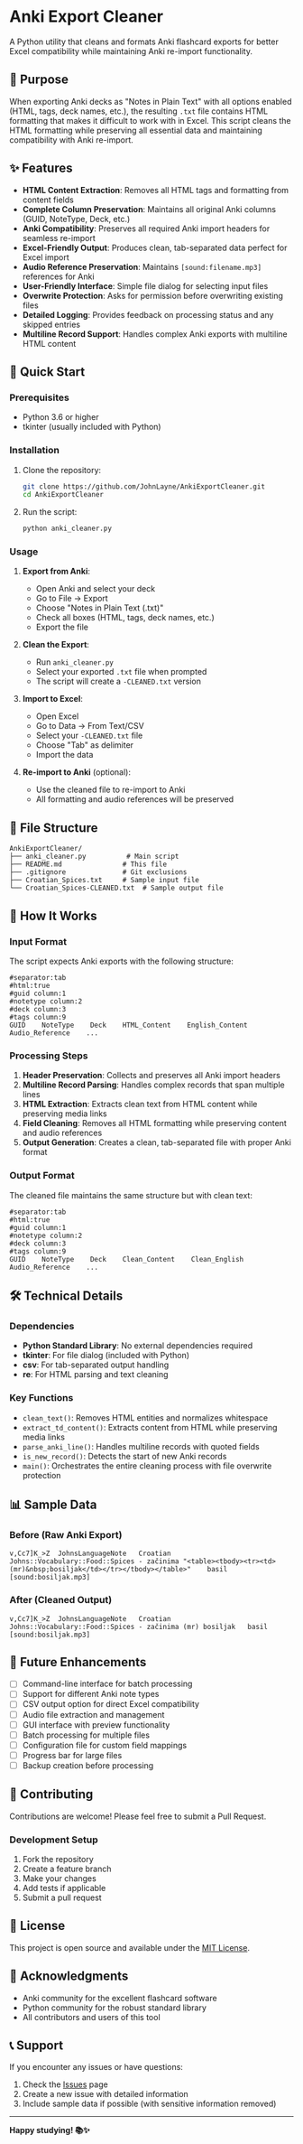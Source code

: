 # Anki Export Cleaner

A Python utility that cleans and formats Anki flashcard exports for better Excel compatibility while maintaining Anki re-import functionality.

## 🎯 Purpose

When exporting Anki decks as "Notes in Plain Text" with all options enabled (HTML, tags, deck names, etc.), the resulting `.txt` file contains HTML formatting that makes it difficult to work with in Excel. This script cleans the HTML formatting while preserving all essential data and maintaining compatibility with Anki re-import.

## ✨ Features

- **HTML Content Extraction**: Removes all HTML tags and formatting from content fields
- **Complete Column Preservation**: Maintains all original Anki columns (GUID, NoteType, Deck, etc.)
- **Anki Compatibility**: Preserves all required Anki import headers for seamless re-import
- **Excel-Friendly Output**: Produces clean, tab-separated data perfect for Excel import
- **Audio Reference Preservation**: Maintains `[sound:filename.mp3]` references for Anki
- **User-Friendly Interface**: Simple file dialog for selecting input files
- **Overwrite Protection**: Asks for permission before overwriting existing files
- **Detailed Logging**: Provides feedback on processing status and any skipped entries
- **Multiline Record Support**: Handles complex Anki exports with multiline HTML content

## 🚀 Quick Start

### Prerequisites

- Python 3.6 or higher
- tkinter (usually included with Python)

### Installation

1. Clone the repository:
   ```bash
   git clone https://github.com/JohnLayne/AnkiExportCleaner.git
   cd AnkiExportCleaner
   ```

2. Run the script:
   ```bash
   python anki_cleaner.py
   ```

### Usage

1. **Export from Anki**:
   - Open Anki and select your deck
   - Go to File → Export
   - Choose "Notes in Plain Text (.txt)"
   - Check all boxes (HTML, tags, deck names, etc.)
   - Export the file

2. **Clean the Export**:
   - Run `anki_cleaner.py`
   - Select your exported `.txt` file when prompted
   - The script will create a `-CLEANED.txt` version

3. **Import to Excel**:
   - Open Excel
   - Go to Data → From Text/CSV
   - Select your `-CLEANED.txt` file
   - Choose "Tab" as delimiter
   - Import the data

4. **Re-import to Anki** (optional):
   - Use the cleaned file to re-import to Anki
   - All formatting and audio references will be preserved

## 📁 File Structure

```
AnkiExportCleaner/
├── anki_cleaner.py          # Main script
├── README.md               # This file
├── .gitignore              # Git exclusions
├── Croatian_Spices.txt     # Sample input file
└── Croatian_Spices-CLEANED.txt  # Sample output file
```

## 🔧 How It Works

### Input Format
The script expects Anki exports with the following structure:
```
#separator:tab
#html:true
#guid column:1
#notetype column:2
#deck column:3
#tags column:9
GUID    NoteType    Deck    HTML_Content    English_Content    Audio_Reference    ...
```

### Processing Steps
1. **Header Preservation**: Collects and preserves all Anki import headers
2. **Multiline Record Parsing**: Handles complex records that span multiple lines
3. **HTML Extraction**: Extracts clean text from HTML content while preserving media links
4. **Field Cleaning**: Removes all HTML formatting while preserving content and audio references
5. **Output Generation**: Creates a clean, tab-separated file with proper Anki format

### Output Format
The cleaned file maintains the same structure but with clean text:
```
#separator:tab
#html:true
#guid column:1
#notetype column:2
#deck column:3
#tags column:9
GUID    NoteType    Deck    Clean_Content    Clean_English    Audio_Reference    ...
```

## 🛠️ Technical Details

### Dependencies
- **Python Standard Library**: No external dependencies required
- **tkinter**: For file dialog (included with Python)
- **csv**: For tab-separated output handling
- **re**: For HTML parsing and text cleaning

### Key Functions

- `clean_text()`: Removes HTML entities and normalizes whitespace
- `extract_td_content()`: Extracts content from HTML while preserving media links
- `parse_anki_line()`: Handles multiline records with quoted fields
- `is_new_record()`: Detects the start of new Anki records
- `main()`: Orchestrates the entire cleaning process with file overwrite protection

## 📊 Sample Data

### Before (Raw Anki Export)
```
v,Cc7]K_>Z	JohnsLanguageNote	Croatian Johns::Vocabulary::Food::Spices - začinima	"<table><tbody><tr><td>(mr)&nbsp;bosiljak</td></tr></tbody></table>"	basil	[sound:bosiljak.mp3]
```

### After (Cleaned Output)
```
v,Cc7]K_>Z	JohnsLanguageNote	Croatian Johns::Vocabulary::Food::Spices - začinima	(mr) bosiljak	basil	[sound:bosiljak.mp3]
```

## 🔮 Future Enhancements

- [ ] Command-line interface for batch processing
- [ ] Support for different Anki note types
- [ ] CSV output option for direct Excel compatibility
- [ ] Audio file extraction and management
- [ ] GUI interface with preview functionality
- [ ] Batch processing for multiple files
- [ ] Configuration file for custom field mappings
- [ ] Progress bar for large files
- [ ] Backup creation before processing

## 🤝 Contributing

Contributions are welcome! Please feel free to submit a Pull Request.

### Development Setup
1. Fork the repository
2. Create a feature branch
3. Make your changes
4. Add tests if applicable
5. Submit a pull request

## 📝 License

This project is open source and available under the [MIT License](LICENSE).

## 🙏 Acknowledgments

- Anki community for the excellent flashcard software
- Python community for the robust standard library
- All contributors and users of this tool

## 📞 Support

If you encounter any issues or have questions:
1. Check the [Issues](https://github.com/JohnLayne/AnkiExportCleaner/issues) page
2. Create a new issue with detailed information
3. Include sample data if possible (with sensitive information removed)

---

**Happy studying! 📚✨** 
